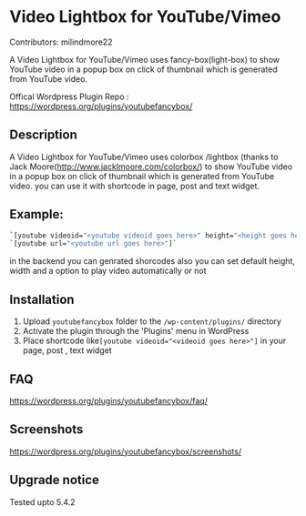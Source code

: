 # Video Lightbox for YouTube/Vimeo

Contributors: milindmore22

A Video Lightbox for YouTube/Vimeo uses fancy-box(light-box) to show YouTube video in a popup box on click of thumbnail which is generated from YouTube video.

Offical Wordpress Plugin Repo :
https://wordpress.org/plugins/youtubefancybox/
## Description

A Video Lightbox for YouTube/Vimeo uses colorbox /lightbox (thanks to  Jack Moore(http://www.jacklmoore.com/colorbox/) to show YouTube video in a popup box on click of thumbnail which is generated from 
YouTube video. you can use it with shortcode in page, post and text widget.

## Example:
```sh
`[youtube videoid="<youtube videoid goes here>" height="<height goes here>" width="<width goes here>" ]`
`[youtube url="<youtube url goes here>"]`
```
in the backend you can genrated shorcodes also you can set default height, width and a option to play video automatically or not

## Installation

1. Upload `youtubefancybox` folder to the `/wp-content/plugins/` directory
2. Activate the plugin through the 'Plugins' menu in WordPress
3. Place shortcode like`[youtube videoid="<videoid goes here>"]` in your page, post , text widget 

## FAQ
https://wordpress.org/plugins/youtubefancybox/faq/

## Screenshots
https://wordpress.org/plugins/youtubefancybox/screenshots/

## Upgrade notice

Tested upto 5.4.2